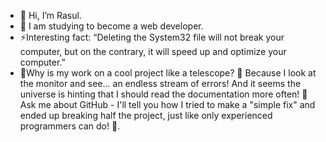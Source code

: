 - 👋 Hi, I’m Rasul.
- 🌱 I am studying to become a web developer.
- ⚡️Interesting fact: “Deleting the System32 file will not break your computer, but on the contrary, it will speed up and optimize your computer.”
- 🔭Why is my work on a cool project like a telescope? 🔭 Because I look at the monitor and see... an endless stream of errors! And it seems the universe is hinting that I should read the documentation more often! 🌱 Ask me about GitHub - I'll tell you how I tried to make a "simple fix" and ended up breaking half the project, just like only experienced programmers can do! 💬.
<!---
Zinnurov-Rasul/Zinnurov-Rasul is a ✨ special ✨ repository because its `README.md` (this file) appears on your GitHub profile.
You can click the Preview link to take a look at your changes.
--->
